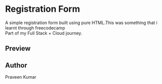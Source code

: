 # Registration Form

A simple registration form built using pure HTML.This was something that i learnt through freecodecamp  
Part of my Full Stack + Cloud journey.

## Preview


## Author
Praveen Kumar
